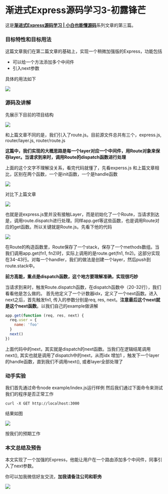 # 渐进式Express源码学习3-初露锋芒

这是[**渐进式Express源码学习 | 小白也能懂源码**](https://github.com/sunkuo/grow-to-express)系列文章的第三篇。

### 目标特性和目标用法

这篇文章我们在第二篇文章的基础上，实现一个稍微加强版的Express，功能包括

- 可以给一个方法添加多个中间件
- 引入next参数

具体的用法如下

![](http://oyo14vy95.bkt.clouddn.com/17-12-4/58000746.jpg)

### 源码及讲解
先展示下目前的项目结构

![](http://oyo14vy95.bkt.clouddn.com/17-12-4/45257830.jpg)

和上篇文章不同的是，我们引入了route.js。目前源文件总共有三个，express.js, router/layer.js, router/route.js

**这篇中，我们实现的大概思路是每一个layer对应一个中间件，用Route对象来保存layer。当请求到来时，调用Route的dispatch函数进行处理**

上面的这个文字不理解没关系，看完代码就懂了，先看experss.js
和上篇文章相比，区别在两个函数，一个是init函数，一个是handle函数

![](http://oyo14vy95.bkt.clouddn.com/17-12-4/22848156.jpg)

对比下上篇文章

![](http://oyo14vy95.bkt.clouddn.com/17-12-4/27111899.jpg)

也就是说express.js里并没有接触Layer，而是初始化了一个Route，当请求到达是，调用route.dispatch进行处理。同样app.get等这些函数，也是调用Route对应的get函数。所以关键就是Route.js。先看下他的代码

![](http://oyo14vy95.bkt.clouddn.com/17-12-4/48037041.jpg)

在Route的构造函数里，Route保存了一个stack，保存了一个methods数组。当我们调用app.get(fn1, fn2)时，实际上调用的是route.get(fn1, fn2)。这部分实现在34-43行。对每一个handler，我们的做法是创建一个layer，然后push到route.stack中。

**前方高能，重点是dispatch函数，这个地方要理解准确，实现很巧妙**

当请求到来时，触发Route.dispatch函数，在dispatch函数中（20-32行），我们看看他是怎么做的。
首先他定义了一个计数器idx，定义了一个next函数。进入next之后，首先触发fn1, 传入的参数分别是req, res, next。**注意最后这个next就是这个next函数**。以我们自己的example做讲解

```javascript
app.get(function (req, res, next) {
  req.user = {
    name: 'foo'
  }
  next()
})
```

上面代码中的next，其实就是dispatch的next函数。当我们在逻辑结尾调用next(), 其实也就是调用了dispatch中的next，从而idx 增加1 ，触发下一个layer的handle函数，直到我们不调用next(), 或者layer全部处理了

### 动手实验
我们首先通过命令node example/index.js运行样例
然后我们通过下面命令来测试我们的程序是否正常工作

```shell
curl -X GET http://localhost:3000
```

结果如图

![](http://oyo14vy95.bkt.clouddn.com/17-12-4/33811335.jpg)

按我们的预期工作

### 本文总结及预告
本文实现了一个加强的Express，他能让用户在一个路由添加多个中间件，同事引入了next参数。

你可以加我微信好友交流，**加我请备注公司和职务**

![](http://oyo14vy95.bkt.clouddn.com/17-12-4/99218404.jpg)